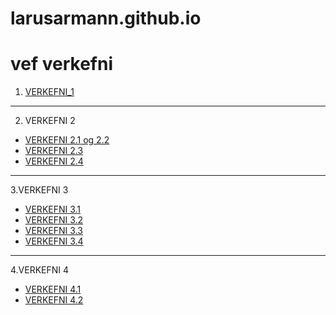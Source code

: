 # larusarmann.github.io
# vef verkefni
1. [VERKEFNI_1](verkefni1)
-------------------------------------
2. VERKEFNI 2
  * [VERKEFNI 2.1 og 2.2](Verkefni2/verkefni_22)
  * [VERKEFNI 2.3](Verkefni2/verkefni_23)
  * [VERKEFNI 2.4](Verkefni2/verkefni_24)
  
 ------------------------------------
  
3.VERKEFNI 3
  * [VERKEFNI 3.1](verkefni3/verk31)
  * [VERKEFNI 3.2](verkefni3/verk32)
  * [VERKEFNI 3.3](verkefni3/verk33)
  * [VERKEFNI 3.4](verkefni3/verk34)
  
--------------------------------------
4.VERKEFNI 4
  * [VERKEFNI 4.1](verkefni4/verkefni41)
  * [VERKEFNI 4.2](verkefni4/verkefni42)
